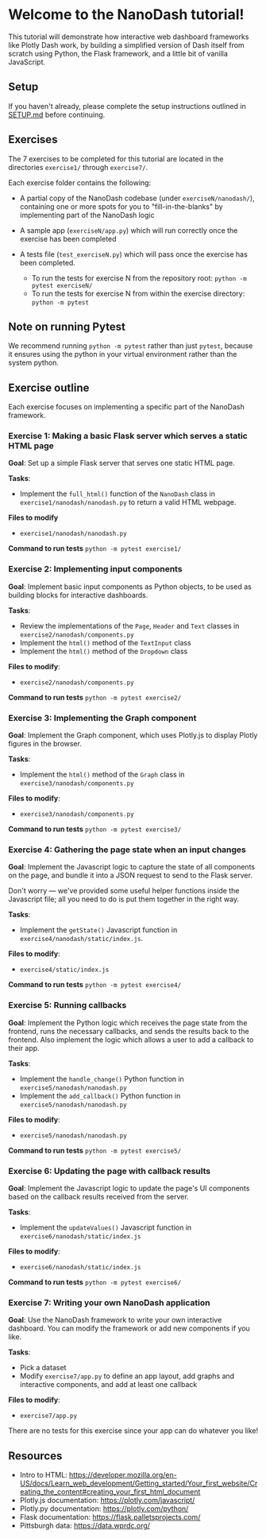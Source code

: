 # Welcome to the NanoDash tutorial!

This tutorial will demonstrate how interactive web dashboard frameworks like Plotly Dash work, by building a simplified version of Dash itself from scratch using Python, the Flask framework, and a little bit of vanilla JavaScript. 

## Setup

If you haven't already, please complete the setup instructions outlined in [SETUP.md]((https://github.com/plotly/tutorial-nanodash/blob/main/SETUP.md)) before continuing.

## Exercises

The 7 exercises to be completed for this tutorial are located in the directories `exercise1/` through `exercise7/`.

Each exercise folder contains the following:

- A partial copy of the NanoDash codebase (under `exerciseN/nanodash/`), containing one or more spots for you to "fill-in-the-blanks" by implementing part of the NanoDash logic

- A sample app (`exerciseN/app.py`) which will run correctly once the exercise has been completed

- A tests file (`test_exerciseN.py`) which will pass once the exercise has been completed.
  - To run the tests for exercise N from the repository root: `python -m pytest exerciseN/`
  - To run the tests for exercise N from within the exercise directory: `python -m pytest`

## Note on running Pytest
We recommend running `python -m pytest` rather than just `pytest`, because it ensures using the python in your virtual environment rather than the system python. 

## Exercise outline

Each exercise focuses on implementing a specific part of the NanoDash framework.

### Exercise 1: Making a basic Flask server which serves a static HTML page

**Goal**: Set up a simple Flask server that serves one static HTML page.

**Tasks**:
- Implement the `full_html()` function of the `NanoDash` class in `exercise1/nanodash/nanodash.py` to return a valid HTML webpage.

**Files to modify**
- `exercise1/nanodash/nanodash.py`

**Command to run tests**
`python -m pytest exercise1/`

### Exercise 2: Implementing input components

**Goal**: Implement basic input components as Python objects, to be used as building blocks for interactive dashboards.

**Tasks**:
- Review the implementations of the `Page`, `Header` and `Text` classes in `exercise2/nanodash/components.py`
- Implement the `html()` method of the `TextInput` class
- Implement the `html()` method of the `Dropdown` class

**Files to modify**:
- `exercise2/nanodash/components.py`

**Command to run tests**
`python -m pytest exercise2/`

### Exercise 3: Implementing the Graph component 

**Goal**: Implement the Graph component, which uses Plotly.js to display Plotly figures in the browser.

**Tasks**:
- Implement the `html()` method of the `Graph` class in `exercise3/nanodash/components.py`

**Files to modify**:
- `exercise3/nanodash/components.py`

**Command to run tests**
`python -m pytest exercise3/`

### Exercise 4: Gathering the page state when an input changes

**Goal**: Implement the Javascript logic to capture the state of all components on the page, and bundle it into a JSON request to send to the Flask server.

Don't worry — we've provided some useful helper functions inside the Javascript file; all you need to do is put them together in the right way.

**Tasks**:
- Implement the `getState()` Javascript function in `exercise4/nanodash/static/index.js`.

**Files to modify**:
- `exercise4/static/index.js`

**Command to run tests**
`python -m pytest exercise4/`

### Exercise 5: Running callbacks

**Goal**: Implement the Python logic which receives the page state from the frontend, runs the necessary callbacks, and sends the results back to the frontend. Also implement the logic which allows a user to add a callback to their app.

**Tasks**:
- Implement the `handle_change()` Python function in `exercise5/nanodash/nanodash.py`
- Implement the `add_callback()` Python function in `exercise5/nanodash/nanodash.py`

**Files to modify**:
- `exercise5/nanodash/nanodash.py`

**Command to run tests**
`python -m pytest exercise5/`

### Exercise 6: Updating the page with callback results

**Goal**: Implement the Javascript logic to update the page's UI components based on the callback results received from the server.

**Tasks**:
- Implement the `updateValues()` Javascript function in `exercise6/nanodash/static/index.js`

**Files to modify**:
- `exercise6/nanodash/static/index.js`

**Command to run tests**
`python -m pytest exercise6/`

### Exercise 7: Writing your own NanoDash application

**Goal**: Use the NanoDash framework to write your own interactive dashboard. You can modify the framework or add new components if you like.

**Tasks**:
- Pick a dataset
- Modify `exercise7/app.py` to define an app layout, add graphs and interactive components, and add at least one callback

**Files to modify**:
- `exercise7/app.py`

There are no tests for this exercise since your app can do whatever you like!

## Resources

- Intro to HTML: https://developer.mozilla.org/en-US/docs/Learn_web_development/Getting_started/Your_first_website/Creating_the_content#creating_your_first_html_document
- Plotly.js documentation: https://plotly.com/javascript/
- Plotly.py documentation: https://plotly.com/python/
- Flask documentation: https://flask.palletsprojects.com/
- Pittsburgh data: https://data.wprdc.org/
